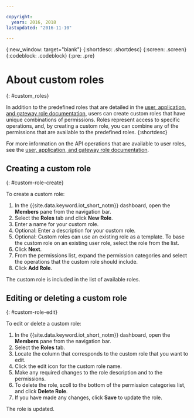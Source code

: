 ```yaml
---

copyright:
  years: 2016, 2018
lastupdated: "2016-11-10"

---
```


{:new_window: target="blank"}
{:shortdesc: .shortdesc}
{:screen: .screen}
{:codeblock: .codeblock}
{:pre: .pre}

# About custom roles
{: #custom_roles}

In addition to the predefined roles that are detailed in the [user, application, and gateway role documentation](roles_index.html), users can create custom roles that have unique combinations of permissions. Roles represent access to specific operations, and, by creating a custom role, you can combine any of the permissions that are available to the predefined roles.
{:shortdesc}

For more information on the API operations that are available to user roles, see the [user, application, and gateway role documentation](roles_index.html).

## Creating a custom role
{: #custom-role-create}

To create a custom role:

1. In the {{site.data.keyword.iot_short_notm}} dashboard, open the **Members** pane from the navigation bar.
2. Select the **Roles** tab and click **New Role**.
3. Enter a name for your custom role.
4. Optional: Enter a description for your custom role.
5. Optional: Custom roles can use an existing role as a template. To base the custom role on an existing user role, select the role from the list.
6. Click **Next**.
7. From the permissions list, expand the permission categories and select the operations that the custom role should include.
8. Click **Add Role**.

The custom role is included in the list of available roles.

## Editing or deleting a custom role
{: #custom-role-edit}

To edit or delete a custom role:

1. In the {{site.data.keyword.iot_short_notm}} dashboard, open the **Members** pane from the navigation bar.
2. Select the **Roles** tab.
3. Locate the column that corresponds to the custom role that you want to edit.
3. Click the edit icon for the custom role name.
4. Make any required changes to the role description and to the permissions.
5. To delete the role, scoll to the bottom of the permission categories list, and click **Delete Role**.
5. If you have made any changes, click **Save** to update the role.

The role is updated.
